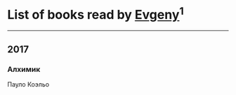 # List of books read by [Evgeny](https://plus.google.com/105112991095828409681)<sup>1</sup>
---

## 2017

### Алхимик
Пауло Коэльо



